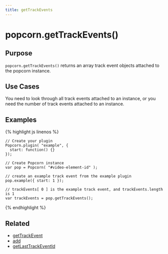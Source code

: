 ```yaml
---
title: getTrackEvents
---
```

# popcorn.getTrackEvents() #

## Purpose ##

`popcorn.getTrackEvents()` returns an array track event objects attached to the popcorn instance.

## Use Cases ##

You need to look through all track events attached to an instance, or you need the number of track events attached to an instance.

## Examples ##

{% highlight js linenos %}

    // Create your plugin
    Popcorn.plugin( "example", {
      start: function() {}
    });

    // Create Popcorn instance
    var pop = Popcorn( "#video-element-id" );

    // create an example track event from the example plugin
    pop.example({ start: 1 });

    // trackEvents[ 0 ] is the example track event, and trackEvents.length is 1
    var trackEvents = pop.getTrackEvents();

{% endhighlight %}

## Related ##

* [getTrackEvent](#getTrackEvent)
* [add](#add)
* [getLastTrackEventId](#getLastTrackEventId)

